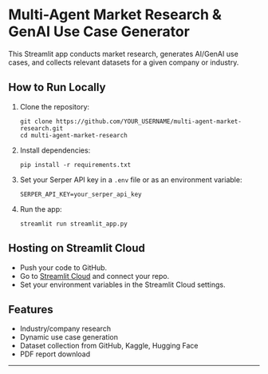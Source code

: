 # Multi-Agent Market Research & GenAI Use Case Generator

This Streamlit app conducts market research, generates AI/GenAI use cases, and collects relevant datasets for a given company or industry.

## How to Run Locally
1. Clone the repository:
   ```
   git clone https://github.com/YOUR_USERNAME/multi-agent-market-research.git
   cd multi-agent-market-research
   ```
2. Install dependencies:
   ```
   pip install -r requirements.txt
   ```
3. Set your Serper API key in a `.env` file or as an environment variable:
   ```
   SERPER_API_KEY=your_serper_api_key
   ```
4. Run the app:
   ```
   streamlit run streamlit_app.py
   ```

## Hosting on Streamlit Cloud
- Push your code to GitHub.
- Go to [Streamlit Cloud](https://streamlit.io/cloud) and connect your repo.
- Set your environment variables in the Streamlit Cloud settings.

## Features
- Industry/company research
- Dynamic use case generation
- Dataset collection from GitHub, Kaggle, Hugging Face
- PDF report download

---
